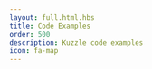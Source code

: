 ```yaml
---
layout: full.html.hbs
title: Code Examples
order: 500
description: Kuzzle code examples
icon: fa-map
---
```


